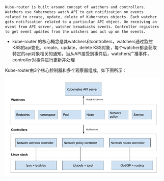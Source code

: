 ```
Kube-router is built around concept of watchers and controllers. Watchers use Kubernetes watch API to get notification on events related to create, update, delete of Kubernetes objects. Each watcher gets notification related to a particular API object. On receiving an event from API server, watcher broadcasts events. Controller registers to get event updates from the watchers and act up on the events.
```



* kube-router 的核心概念是其watchers和controllers，watchers通过监控K8S的api变化，create，update，delete K8S对象，每个watcher都会获取特定的api对象相关的通知，当从API接受到事件后，watchers广播事件，controller对事件进行更新并处理

Kube-router由3个核心控制器和多个观察器组成，如下图所示：

![](/assets/kube-controller.png)

